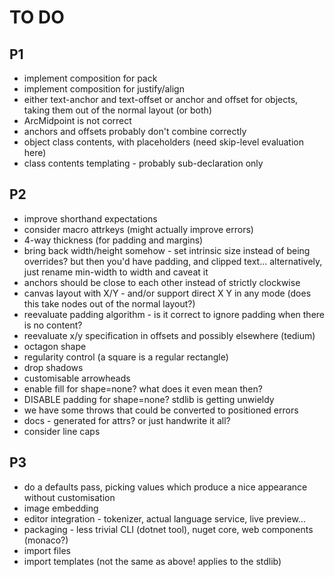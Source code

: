 TO DO
=====

P1
--
* implement composition for pack
* implement composition for justify/align
* either text-anchor and text-offset or anchor and offset for objects, taking them out of the normal layout (or both)
* ArcMidpoint is not correct
* anchors and offsets probably don't combine correctly
* object class contents, with placeholders (need skip-level evaluation here)
* class contents templating - probably sub-declaration only 

P2
--
* improve shorthand expectations
* consider macro attrkeys (might actually improve errors)
* 4-way thickness (for padding and margins)
* bring back width/height somehow - set intrinsic size instead of being overrides? but then you'd have padding, and clipped text... alternatively, just rename min-width to width and caveat it
* anchors should be close to each other instead of strictly clockwise
* canvas layout with X/Y - and/or support direct X Y in any mode (does this take nodes out of the normal layout?)
* reevaluate padding algorithm - is it correct to ignore padding when there is no content?
* reevaluate x/y specification in offsets and possibly elsewhere (tedium)
* octagon shape
* regularity control (a square is a regular rectangle)
* drop shadows
* customisable arrowheads
* enable fill for shape=none? what does it even mean then?
* DISABLE padding for shape=none? stdlib is getting unwieldy
* we have some throws that could be converted to positioned errors
* docs - generated for attrs? or just handwrite it all?
* consider line caps

P3
--
* do a defaults pass, picking values which produce a nice appearance without customisation
* image embedding 
* editor integration - tokenizer, actual language service, live preview...
* packaging - less trivial CLI (dotnet tool), nuget core, web components (monaco?)
* import files
* import templates (not the same as above! applies to the stdlib)